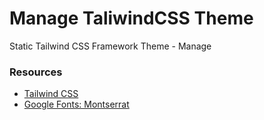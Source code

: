# Manage TaliwindCSS Theme

Static Tailwind CSS Framework Theme - Manage

### Resources

- [Tailwind CSS](https://tailwindcss.com)
- [Google Fonts: Montserrat](https://fonts.google.com/specimen/Montserrat)

<!--

---

### Source

[Landing Page with Tailwind CSS](https://youtu.be/dFgzHOX84xQ?si=GGdJf1Pd8Lv_kB7o)

-->
